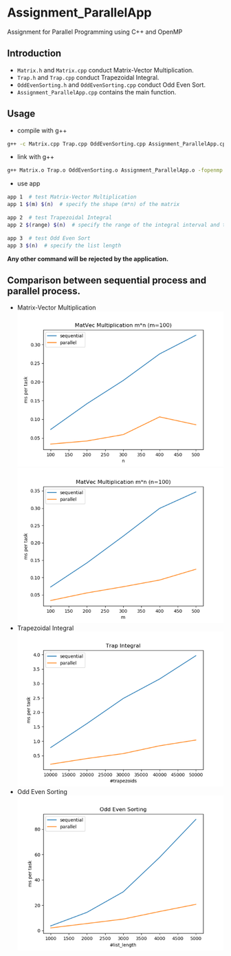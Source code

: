 # Assignment_ParallelApp
Assignment for Parallel Programming using C++ and OpenMP
## Introduction
- `Matrix.h` and `Matrix.cpp` conduct Matrix-Vector Multiplication.
- `Trap.h` and `Trap.cpp` conduct Trapezoidal Integral.
- `OddEvenSorting.h` and `OddEvenSorting.cpp` conduct Odd Even Sort.
- `Assignment_ParallelApp.cpp` contains the main function.
## Usage
- compile with g++
```bash
g++ -c Matrix.cpp Trap.cpp OddEvenSorting.cpp Assignment_ParallelApp.cpp
```
- link with g++
```bash
g++ Matrix.o Trap.o OddEvenSorting.o Assignment_ParallelApp.o -fopenmp -o app
```

- use app
```bash
app 1  # test Matrix-Vector Multiplication
app 1 $(m) $(n)  # specify the shape (m*n) of the matrix
```

```bash
app 2  # test Trapezoidal Integral
app 2 $(range) $(n)  # specify the range of the integral interval and the number of trapezoids
```

```bash
app 3  # test Odd Even Sort
app 3 $(n)  # specify the list length
```

__Any other command will be rejected by the application.__


## Comparison between sequential process and parallel process.

- Matrix-Vector Multiplication
![](1n.png)
![](1m.png)
- Trapezoidal Integral
![](2.png)
- Odd Even Sorting
![](3.png)